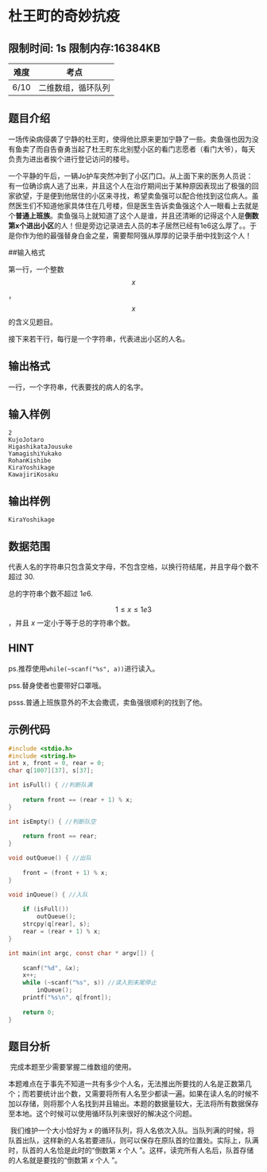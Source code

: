 # 杜王町的奇妙抗疫

## 限制时间: 1s 限制内存:16384KB

| 难度 |        考点        |
| :--: | :----------------: |
| 6/10 | 二维数组，循环队列 |

## 题目介绍

​	    一场传染病侵袭了宁静的杜王町，使得他比原来更加宁静了一些。卖鱼强也因为没有鱼卖了而自告奋勇当起了杜王町东北别墅小区的看门志愿者（看门大爷），每天负责为进出者挨个进行登记访问的楼号。

​		一个平静的午后，一辆Jo护车突然冲到了小区门口。从上面下来的医务人员说：有一位确诊病人逃了出来，并且这个人在治疗期间出于某种原因表现出了极强的回家欲望，于是便到他居住的小区来寻找，希望卖鱼强可以配合他找到这位病人。虽然医生们不知道他家具体住在几号楼，但是医生告诉卖鱼强这个人一眼看上去就是个**普通上班族**。卖鱼强马上就知道了这个人是谁，并且还清晰的记得这个人是**倒数第x个进出小区**的人！但是旁边记录进去人员的本子居然已经有1e6这么厚了。。于是你作为他的最强替身白金之星，需要帮阿强从厚厚的记录手册中找到这个人！

##输入格式

第一行，一个整数 $$x$$ ，$$x$$ 的含义见题目。

接下来若干行，每行是一个字符串，代表进出小区的人名。

## 输出格式

一行，一个字符串，代表要找的病人的名字。

## 输入样例

```Text
2
KujoJotaro
HigashikataJousuke
YamagishiYukako
RohanKishibe 
KiraYoshikage
KawajiriKosaku
```

## 输出样例

```Text
KiraYoshikage
```

## 数据范围

代表人名的字符串只包含英文字母，不包含空格，以换行符结尾，并且字母个数不超过 $30$.

总的字符串个数不超过 $1e6$.

$$1 \le x \le 1e3$$，并且 $x$ 一定小于等于总的字符串个数。

## HINT

ps.推荐使用`while(~scanf("%s", a))`进行读入。

pss.替身使者也要带好口罩哦。

psss.普通上班族意外的不太会撒谎，卖鱼强很顺利的找到了他。

## 示例代码

```c
#include <stdio.h>
#include <string.h>
int x, front = 0, rear = 0;
char q[1007][37], s[37];

int isFull() { //判断队满
    
    return front == (rear + 1) % x;
}

int isEmpty() { //判断队空
    
    return front == rear;
}

void outQueue() { //出队
    
    front = (front + 1) % x;
}

void inQueue() { //入队
    
    if (isFull())
        outQueue();
    strcpy(q[rear], s);
    rear = (rear + 1) % x;
}

int main(int argc, const char * argv[]) {
    
    scanf("%d", &x);
    x++;
    while (~scanf("%s", s)) //读入到末尾停止
        inQueue();
    printf("%s\n", q[front]);
    
    return 0;
}
```

## 题目分析

​		完成本题至少需要掌握二维数组的使用。

​		本题难点在于事先不知道一共有多少个人名，无法推出所要找的人名是正数第几个；而若要统计出个数，又需要将所有人名至少都读一遍。如果在读人名的时候不加以存储，则将那个人名找到并且输出。本题的数据量较大，无法将所有数据保存至本地。这个时候可以使用循环队列来很好的解决这个问题。

​		我们维护一个大小恰好为 $x$ 的循环队列，将人名依次入队。当队列满的时候，将队首出队，这样新的人名若要进队，则可以保存在原队首的位置处。实际上，队满时，队首的人名恰是此时的“倒数第 $x$ 个人 ”。这样，读完所有人名后，队首存储的人名就是要找的“倒数第 $x$ 个人 ”。
